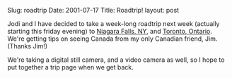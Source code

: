 Slug: roadtrip
Date: 2001-07-17
Title: Roadtrip!
layout: post

Jodi and I have decided to take a week-long roadtrip next week (actually starting this friday evening) to <a href="http://www.niagarafallsny.com/">Niagara Falls, NY</a>, and <a href="http://www.toronto.com/">Toronto, Ontario</a>. We&#39;re getting tips on seeing Canada from my only Canadian friend, Jim. (Thanks Jim!)<p>

We&#39;re taking a digital still camera, and a video camera as well, so I hope to put together a trip page when we get back.</p>
